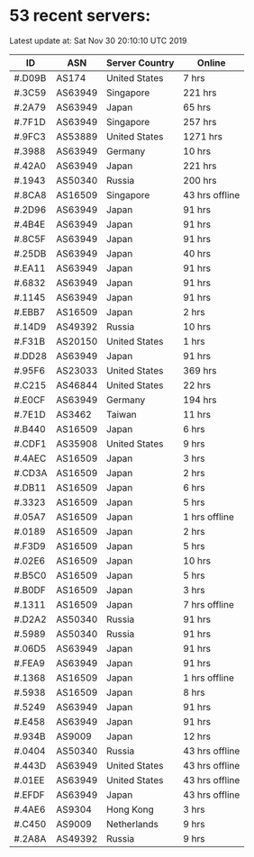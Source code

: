# 53 recent servers:

Latest update at: Sat Nov 30 20:10:10 UTC 2019

| ID | ASN | Server Country | Online |
| -- | --- | -------------- | ------ |
| #.D09B | AS174 | United States | 7 hrs |
| #.3C59 | AS63949 | Singapore | 221 hrs |
| #.2A79 | AS63949 | Japan | 65 hrs |
| #.7F1D | AS63949 | Singapore | 257 hrs |
| #.9FC3 | AS53889 | United States | 1271 hrs |
| #.3988 | AS63949 | Germany | 10 hrs |
| #.42A0 | AS63949 | Japan | 221 hrs |
| #.1943 | AS50340 | Russia | 200 hrs |
| #.8CA8 | AS16509 | Singapore | 43 hrs offline |
| #.2D96 | AS63949 | Japan | 91 hrs |
| #.4B4E | AS63949 | Japan | 91 hrs |
| #.8C5F | AS63949 | Japan | 91 hrs |
| #.25DB | AS63949 | Japan | 40 hrs |
| #.EA11 | AS63949 | Japan | 91 hrs |
| #.6832 | AS63949 | Japan | 91 hrs |
| #.1145 | AS63949 | Japan | 91 hrs |
| #.EBB7 | AS16509 | Japan | 2 hrs |
| #.14D9 | AS49392 | Russia | 10 hrs |
| #.F31B | AS20150 | United States | 1 hrs |
| #.DD28 | AS63949 | Japan | 91 hrs |
| #.95F6 | AS23033 | United States | 369 hrs |
| #.C215 | AS46844 | United States | 22 hrs |
| #.E0CF | AS63949 | Germany | 194 hrs |
| #.7E1D | AS3462 | Taiwan | 11 hrs |
| #.B440 | AS16509 | Japan | 6 hrs |
| #.CDF1 | AS35908 | United States | 9 hrs |
| #.4AEC | AS16509 | Japan | 3 hrs |
| #.CD3A | AS16509 | Japan | 2 hrs |
| #.DB11 | AS16509 | Japan | 6 hrs |
| #.3323 | AS16509 | Japan | 5 hrs |
| #.05A7 | AS16509 | Japan | 1 hrs offline |
| #.0189 | AS16509 | Japan | 2 hrs |
| #.F3D9 | AS16509 | Japan | 5 hrs |
| #.02E6 | AS16509 | Japan | 10 hrs |
| #.B5C0 | AS16509 | Japan | 5 hrs |
| #.B0DF | AS16509 | Japan | 3 hrs |
| #.1311 | AS16509 | Japan | 7 hrs offline |
| #.D2A2 | AS50340 | Russia | 91 hrs |
| #.5989 | AS50340 | Russia | 91 hrs |
| #.06D5 | AS63949 | Japan | 91 hrs |
| #.FEA9 | AS63949 | Japan | 91 hrs |
| #.1368 | AS16509 | Japan | 1 hrs offline |
| #.5938 | AS16509 | Japan | 8 hrs |
| #.5249 | AS63949 | Japan | 91 hrs |
| #.E458 | AS63949 | Japan | 91 hrs |
| #.934B | AS9009 | Japan | 12 hrs |
| #.0404 | AS50340 | Russia | 43 hrs offline |
| #.443D | AS63949 | United States | 43 hrs offline |
| #.01EE | AS63949 | United States | 43 hrs offline |
| #.EFDF | AS63949 | Japan | 43 hrs offline |
| #.4AE6 | AS9304 | Hong Kong | 3 hrs |
| #.C450 | AS9009 | Netherlands | 9 hrs |
| #.2A8A | AS49392 | Russia | 9 hrs |

